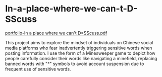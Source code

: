 # In-a-place-where-we-can-t-D-SScuss

[portfolio-In a place where we can't D*SScuss.pdf](https://git.arts.ac.uk/23015494/In-a-place-where-we-can-t-D-SScuss/files/51/portfolio-In.a.place.where.we.can.t.D.SScuss.pdf)

This project aims to explore the mindset of individuals on Chinese social media platforms who fear inadvertently triggering sensitive words when posting information. I use the form of a Minesweeper game to depict how people carefully consider their words like navigating a minefield, replacing banned words with "*" symbols to avoid account suspension due to frequent use of sensitive words.
